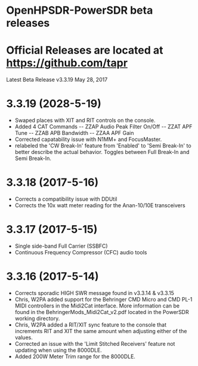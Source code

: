 # OpenHPSDR-PowerSDR beta releases
# Official Releases are located at https://github.com/tapr

Latest Beta Release v3.3.19 May 28, 2017
# 3.3.19 (2028-5-19)
- Swaped places with XIT and RIT controls on the console.
- Added 4 CAT Commands
 -- ZZAP Audio Peak Filter On/Off
 -- ZZAT APF Tune
 -- ZZAB APB Bandwidth
 -- ZZAA APF Gain
- Corrected capatability issue with N1MM+ and FocusMaster.
- relabeled the 'CW Break-In' feature from 'Enabled' to 'Semi Break-In' to better describe the actual behavior.        Toggles between Full Break-In and Semi Break-In.

# 3.3.18 (2017-5-16)
- Corrects a compatibility issue with DDUtil
- Corrects the 10x watt meter reading for the Anan-10/10E transceivers

# 3.3.17 (2017-5-15)
- Single side-band Full Carrier (SSBFC)
- Continuous Frequency Compressor (CFC) audio tools

# 3.3.16 (2017-5-14)
- Corrects sporadic HIGH SWR message found in v3.3.14 & v3.3.15
- Chris, W2PA added support for the Behringer CMD Micro and CMD PL-1 MIDI controllers in the Midi2Cat interface. More information can be found in the BehringerMods_Midi2Cat_v2.pdf located in the PowerSDR working directory.
- Chris, W2PA added a RIT/XIT sync feature to the console that increments RIT and XIT the same amount when adjusting either of the values.
- Corrected an issue with the 'Limit Stitched Receivers' feature not updating when using the 8000DLE.
- Added 200W Meter Trim range for the 8000DLE.
